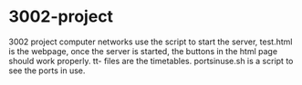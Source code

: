 # 3002-project
3002 project computer networks
use the script to start the server, test.html is the webpage, once the server is started, the buttons in the html page should work properly.
tt- files are the timetables.
portsinuse.sh is a script to see the ports in use.
